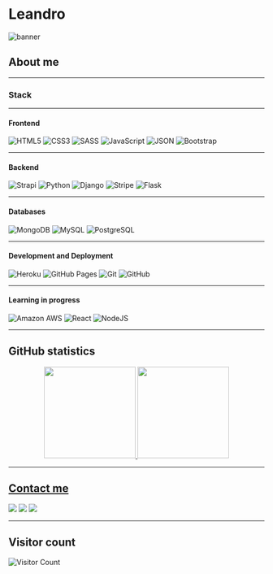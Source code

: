# Leandro

![banner](images/banner.jpeg)

## About me



---

### Stack

---

#### **Frontend**

![HTML5](images/html5.svg) ![CSS3](images/css3.svg) ![SASS](images/sass.svg) ![JavaScript](images/javascript.svg) ![JSON](images/json.svg) ![Bootstrap](images/bootstrap.svg)

---

#### **Backend**

![Strapi](images/strapi.svg)  ![Python](images/python.svg) ![Django](images/django.svg) ![Stripe](images/stripe.svg) ![Flask](images/flask.svg)

---

#### **Databases**

![MongoDB](images/mongodb.svg) ![MySQL](images/mysql.svg) ![PostgreSQL](images/postgresql.svg)

---

#### **Development and Deployment**

![Heroku](images/heroku.svg) ![GitHub Pages](images/githubpages.svg) ![Git](images/git.svg) ![GitHub](images/github.svg) 

---

#### **Learning in progress**

![Amazon AWS](images/amazonaws.svg) ![React](images/react.svg)  ![NodeJS](images/nodedotjs.svg) 

---


## GitHub statistics

<div align="center">
  <a href="https://github.com/Doc-Le">
  <img height="180em" src="https://github-readme-stats.vercel.app/api?username=doc-le&show_icons=true&theme=dracula&include_all_commits=true&count_private=true"/>
  <img height="180em" src="https://github-readme-stats.vercel.app/api/top-langs/?username=doc-Le&layout=compact&langs_count=7&theme=dracula"/>
</div>

---

## Contact me

<div> 
  <a href="https://www.youtube.com" target="_blank"><img src="https://img.shields.io/badge/YouTube-FF0000?style=for-the-badge&logo=youtube&logoColor=white" target="_blank"></a>
  <a href = "mailto:@gmail.com"><img src="https://img.shields.io/badge/-Gmail-%23333?style=for-the-badge&logo=gmail&logoColor=white" target="_blank"></a>
  <a href="https://www.linkedin.com" target="_blank"><img src="https://img.shields.io/badge/-LinkedIn-%230077B5?style=for-the-badge&logo=linkedin&logoColor=white" target="_blank"></a> 
 
</div>

---

## Visitor count

![Visitor Count](https://profile-counter.glitch.me/abibubble/count.svg)
